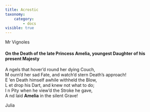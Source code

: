```yaml
---
title: Acrostic
taxonomy:
    category:
        - docs
visible: true
---
```


<div class="author">Mr Vignoles</div>

#### On the Death of the late Princess Amelia, youngest Daughter of his present Majesty  
  
A ngels that hover’d round her dying Couch,  
M ourn’d her sad Fate, and watch’d stern Death’s approach!  
E ’en Death himself awhile withheld the Blow,  
L et drop his Dart, and knew not what to do;  
I n Pity when he view’d the Stroke he gave,  
A nd laid **Amelia** in the silent Grave!  
  
Julia
